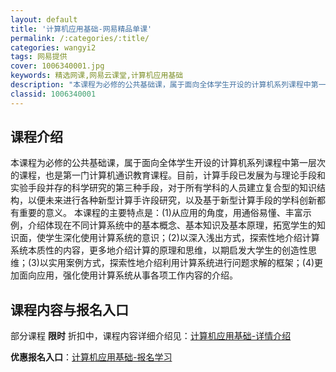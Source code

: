 ```yaml
---
layout: default
title: '计算机应用基础-网易精品单课'
permalink: /:categories/:title/
categories: wangyi2
tags: 网易提供
cover: 1006340001.jpg
keywords: 精选网课,网易云课堂,计算机应用基础
description: "本课程为必修的公共基础课，属于面向全体学生开设的计算机系列课程中第一层次的课程，也是第一门计算机通识教育课程。目前，计算手段已发展为与理论手段和实验手段并存的科学研究的第三种手段，对于所有学"
classid: 1006340001
---
```


## 课程介绍

本课程为必修的公共基础课，属于面向全体学生开设的计算机系列课程中第一层次的课程，也是第一门计算机通识教育课程。目前，计算手段已发展为与理论手段和实验手段并存的科学研究的第三种手段，对于所有学科的人员建立复合型的知识结构，以便未来进行各种新型计算手许段研究，以及基于新型计算手段的学科创新都有重要的意义。
本课程的主要特点是：(1)从应用的角度，用通俗易懂、丰富示例，介绍体现在不同计算系统中的基本概念、基本知识及基本原理，拓宽学生的知识面，使学生深化使用计算系统的意识；(2)以深入浅出方式，探索性地介绍计算系统本质性的内容，更多地介绍计算的原理和思维，以期启发大学生的创造性思维；(3)以实用案例方式，探索性地介绍利用计算系统进行问题求解的框架；(4)更加面向应用，强化使用计算系统从事各项工作内容的介绍。

## 课程内容与报名入口

部分课程 **限时** 折扣中，课程内容详细介绍见：[计算机应用基础-详情介绍](https://study.163.com/course/introduction/1006340001.htm?share=1&shareId=1025206652&utm_campaign=share&utm_medium=iphoneShare&utm_source=&utm_u=1025206652)

**优惠报名入口**：[计算机应用基础-报名学习](https://study.163.com/course/introduction/1006340001.htm?share=1&shareId=1025206652&utm_campaign=share&utm_medium=iphoneShare&utm_source=&utm_u=1025206652)


